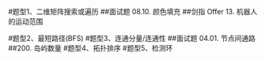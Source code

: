 #题型1、二维矩阵搜索或遍历 
##面试题 08.10. 颜色填充
[](https://leetcode-cn.com/problems/color-fill-lcci/)
##剑指 Offer 13. 机器人的运动范围
[](https://leetcode-cn.com/problems/ji-qi-ren-de-yun-dong-fan-wei-lcof/)

#题型2、最短路径(BFS) 
#题型3、连通分量/连通性 
##面试题 04.01. 节点间通路
[](https://leetcode-cn.com/problems/route-between-nodes-lcci/)
##200. 岛屿数量
[](https://leetcode-cn.com/problems/number-of-islands/)
#题型4、拓扑排序 
#题型5、检测环
